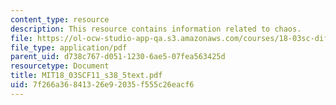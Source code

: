```yaml
---
content_type: resource
description: This resource contains information related to chaos.
file: https://ol-ocw-studio-app-qa.s3.amazonaws.com/courses/18-03sc-differential-equations-fall-2011/7f266a36841326e92035f555c26eacf6_MIT18_03SCF11_s38_5text.pdf
file_type: application/pdf
parent_uid: d738c767-d051-1230-6ae5-07fea563425d
resourcetype: Document
title: MIT18_03SCF11_s38_5text.pdf
uid: 7f266a36-8413-26e9-2035-f555c26eacf6
---
```

